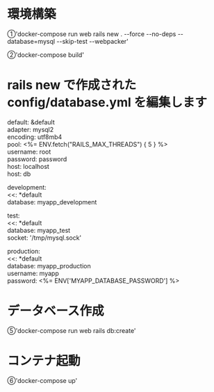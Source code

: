 # 環境構築
①'docker-compose run web rails new . --force --no-deps --database=mysql --skip-test --webpacker'

②'docker-compose build'

# rails new で作成された config/database.yml を編集します
default: &default </br>
  adapter: mysql2 </br>
  encoding: utf8mb4 </br>
  pool: <%= ENV.fetch("RAILS_MAX_THREADS") { 5 } %> </br>
  username: root </br>
  password: password </br>
  host: localhost </br>
  host: db

development: </br>
  <<: *default </br>
  database: myapp_development </br>
  
test: </br>
  <<: *default </br>
  database: myapp_test </br>
  socket: '/tmp/mysql.sock' </br>

production: </br>
  <<: *default </br>
  database: myapp_production </br>
  username: myapp </br>
  password: <%= ENV['MYAPP_DATABASE_PASSWORD'] %> </br>

# データベース作成
⑤'docker-compose run web rails db:create'

# コンテナ起動
⑥'docker-compose up'

